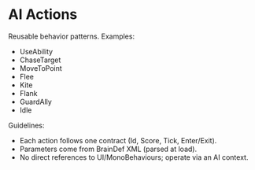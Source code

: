 # AI Actions

Reusable behavior patterns. Examples:
- UseAbility
- ChaseTarget
- MoveToPoint
- Flee
- Kite
- Flank
- GuardAlly
- Idle

Guidelines:
- Each action follows one contract (Id, Score, Tick, Enter/Exit).
- Parameters come from BrainDef XML (parsed at load).
- No direct references to UI/MonoBehaviours; operate via an AI context.
